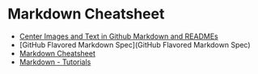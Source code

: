 # Markdown Cheatsheet

- [Center Images and Text in Github Markdown and READMEs](https://codinhood.com/nano/git/center-images-text-github-readme)
- [GitHub Flavored Markdown Spec](GitHub Flavored Markdown Spec)
- [Markdown Cheatsheet](https://github.com/adam-p/markdown-here/wiki/Markdown-Cheatsheet)
- [Markdown - Tutorials](https://www.w3schools.io/file/markdown-introduction/)
